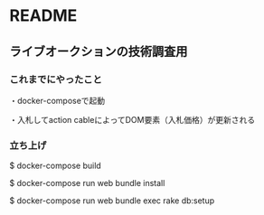 # README

## ライブオークションの技術調査用

### これまでにやったこと
・docker-composeで起動

・入札してaction cableによってDOM要素（入札価格）が更新される

### 立ち上げ
$ docker-compose build

$ docker-compose run web bundle install

$ docker-compose run web bundle exec rake db:setup
